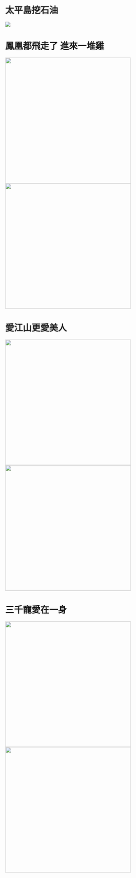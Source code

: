 # 太平島挖石油

![](https://files.gitter.im/588068efd73408ce4f448ac2/pLrs/210128-121103_EswieVqVoAAmRkb.jpg)

# 鳳凰都飛走了 進來一堆雞

<img src="https://files.gitter.im/588068efd73408ce4f448ac2/8ogc/210128-132931_EisAvAoXgAcAdwr.jpg" width="400" height="auto">
<img src="https://files.gitter.im/588068efd73408ce4f448ac2/ToqH/210201-215036_EtJTLRkU4AUNRqD.jpg" width="400" height="auto">

# 愛江山更愛美人

<img src="https://cdn.discordapp.com/attachments/453967520299483156/806056792979144724/210202-150037_EtJrq6RVEAIqGzq.jpg" width="400" height="auto">
<img src="https://cdn.discordapp.com/attachments/453967520299483156/804901919154765844/210130-103246_Es8bVTLVcAMObtg.jpg" width="400" height="auto">

# 三千寵愛在一身

<img src="https://user-images.githubusercontent.com/4385327/105992666-5e8a6100-60e0-11eb-8c89-523ecb9f82a8.jpg" width="400" height="auto">
<img src="https://user-images.githubusercontent.com/4385327/105992729-6e09aa00-60e0-11eb-8eaa-b708994404f2.jpg" width="400" height="auto">
